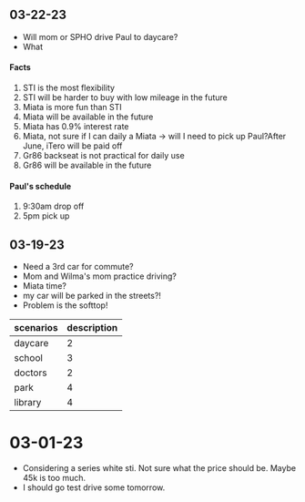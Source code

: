 ## 03-22-23
- Will mom or SPHO drive Paul to daycare? 
- What 

#### Facts
1. STI is the most flexibility
2. STI will be harder to buy with low mileage in the future
3. Miata is more fun than STI
4. Miata will be available in the future
5. Miata has 0.9% interest rate
6. Miata, not sure if I can daily a Miata -> will I need to pick up Paul?After June, iTero will be paid off
7. Gr86 backseat is not practical for daily use
8. Gr86 will be available in the future


#### Paul's schedule
1. 9:30am drop off
2. 5pm pick up

## 03-19-23
- Need a 3rd car for commute?
- Mom and Wilma's mom practice driving?
- Miata time?
- my car will be parked in the streets?!
- Problem is the softtop!


| scenarios | description |
| --------- | ----------- |
| daycare   | 2           |
| school    | 3           |
| doctors   | 2           |
| park      | 4           |
| library   | 4           |



# 03-01-23
* Considering a series white sti. Not sure what the price should be. Maybe 45k is too much.
* I should go test drive some tomorrow.
